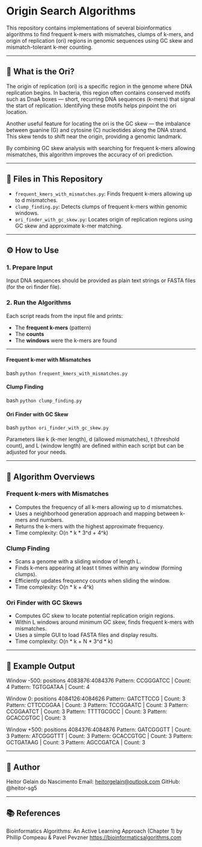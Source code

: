 # Origin Search Algorithms

This repository contains implementations of several bioinformatics algorithms to find frequent k-mers with mismatches, clumps of k-mers, and origin of replication (ori) regions in genomic sequences using GC skew and mismatch-tolerant k-mer counting.

---

## 🧬 What is the Ori?

The origin of replication (ori) is a specific region in the genome where DNA replication begins. In bacteria, this region often contains conserved motifs such as DnaA boxes — short, recurring DNA sequences (k-mers) that signal the start of replication. Identifying these motifs helps pinpoint the ori location.

Another useful feature for locating the ori is the GC skew — the imbalance between guanine (G) and cytosine (C) nucleotides along the DNA strand. This skew tends to shift near the origin, providing a genomic landmark.

By combining GC skew analysis with searching for frequent k-mers allowing mismatches, this algorithm improves the accuracy of ori prediction.

---

## 📁 Files in This Repository

- `frequent_kmers_with_mismatches.py`: Finds frequent k-mers allowing up to d mismatches.
- `clump_finding.py`: Detects clumps of frequent k-mers within genomic windows.
- `ori_finder_with_gc_skew.py`: Locates origin of replication regions using GC skew and approximate k-mer matching.

---

## ⚙️ How to Use

### 1. Prepare Input

Input DNA sequences should be provided as plain text strings or FASTA files (for the ori finder file).

### 2. Run the Algorithms

Each script reads from the input file and prints:

- The **frequent k-mers** (pattern)
- The **counts**
- The **windows** were the k-mers are found

---

#### Frequent k-mer with Mismatches

  bash
```python frequent_kmers_with_mismatches.py```

#### Clump Finding

  bash
```python clump_finding.py```

#### Ori Finder with GC Skew

  bash
```python ori_finder_with_gc_skew.py```

Parameters like k (k-mer length), d (allowed mismatches), t (threshold count), and L (window length) are defined within each script but can be adjusted for your needs.

---

## 🧠 Algorithm Overviews

### Frequent k-mers with Mismatches

- Computes the frequency of all k-mers allowing up to d mismatches.
- Uses a neighborhood generation approach and mapping between k-mers and numbers.
- Returns the k-mers with the highest approximate frequency.
- Time complexity: O(n * k * 3^d + 4^k)

### Clump Finding

- Scans a genome with a sliding window of length L.
- Finds k-mers appearing at least t times within any window (forming clumps).
- Efficiently updates frequency counts when sliding the window.
- Time complexity: O(n * k + 4^k)

### Ori Finder with GC Skews

- Computes GC skew to locate potential replication origin regions.
- Within L windows around minimum GC skew, finds frequent k-mers with mismatches.
- Uses a simple GUI to load FASTA files and display results.
- Time complexity: O(n * k + N * 3^d * k)

---

## 🧪 Example Output

Window -500: positions 4083876:4084376
  Pattern: CCGGGATCC | Count: 4
  Pattern: TGTGGATAA | Count: 4

Window 0: positions 4084126:4084626
  Pattern: GATCTTCCG | Count: 3
  Pattern: CTTCCGGAA | Count: 3
  Pattern: TCCGGAATC | Count: 3
  Pattern: CCGGAATCT | Count: 3
  Pattern: TTTTGCGCC | Count: 3
  Pattern: GCACCGTGC | Count: 3

Window +500: positions 4084376:4084876
  Pattern: GATCGGGTT | Count: 3
  Pattern: ATCGGGTTT | Count: 3
  Pattern: GCACCGTGC | Count: 3
  Pattern: GCTGATAAG | Count: 3
  Pattern: AGCCGATCA | Count: 3

---

## 👤 Author

Heitor Gelain do Nascimento
Email: heitorgelain@outlook.com
GitHub: @heitor-sg5

---

## 📚 References

Bioinformatics Algorithms: An Active Learning Approach (Chapter 1) by
Phillip Compeau & Pavel Pevzner
https://bioinformaticsalgorithms.com
